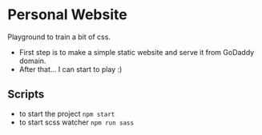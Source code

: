 # Personal Website
Playground to train a bit of css.
- First step is to make a simple static website and serve it from GoDaddy domain.
- After that... I can start to play :) 

## Scripts
- to start the project `npm start`
- to start scss watcher `npm run sass`
